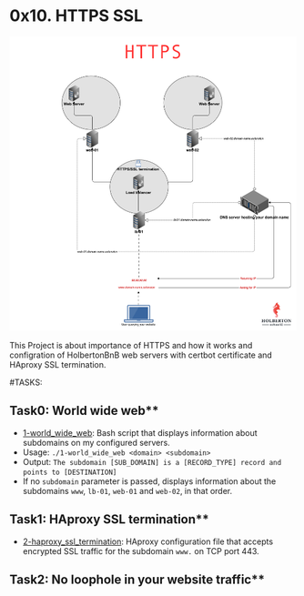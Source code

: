 # 0x10. HTTPS SSL

![ALT](https://github.com/islam-solaiman/alx-system_engineering-devops/blob/master/0x10-https_ssl/HTTPS.png?raw=true)

This Project is about importance of HTTPS and how it works and configration of HolbertonBnB web servers with certbot certificate and HAproxy SSL termination.

#TASKS:

## Task0: World wide web**
  * [1-world_wide_web](./0-world_wide_web): Bash script that displays
  information about subdomains on my configured servers.
  * Usage: `./1-world_wide_web <domain> <subdomain>`
  * Output: `The subdomain [SUB_DOMAIN] is a [RECORD_TYPE] record and
  points to [DESTINATION]`
  * If no `subdomain` parameter is passed, displays information about the
  subdomains `www`, `lb-01`, `web-01` and `web-02`, in that order.

## Task1: HAproxy SSL termination**
  * [2-haproxy_ssl_termination](./2-haproxy_ssl_termination): HAproxy
  configuration file that accepts encrypted SSL traffic for the subdomain
  `www.` on TCP port 443.

## Task2: No loophole in your website traffic**
